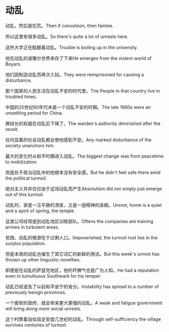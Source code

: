 # 动乱

<p><span class="chinese">动乱，然后是饥荒。</span><span class="english">Then if convulsion, then famine.</span></p>

<p><span class="chinese">所以这里有很多动乱。</span><span class="english">So there's quite a lot of unrests here.</span></p>

<p><span class="chinese">这所大学正在酝酿着动乱。</span><span class="english">Trouble is boiling up in the university.</span></p>

<p><span class="chinese">他在动乱的波雅尔世界幸存了下来</span><span class="english">He emerges from the violent world of Boyars.</span></p>

<p><span class="chinese">他们因制造动乱而再次入狱。</span><span class="english">They were reimprisoned for causing a disturbance.</span></p>

<p><span class="chinese">那个国家的人民生活在动乱不安的时代里。</span><span class="english">The People in that country live in troubled times.</span></p>

<p><span class="chinese">中国的20世纪80年代末是一个动乱不安的时期。</span><span class="english">The late 1980s were an unsettling period for China.</span></p>

<p><span class="chinese">典狱长的权威在动乱后下降了。</span><span class="english">The warden's authority diminished after the revolt.</span></p>

<p><span class="chinese">任何显着的社会动乱都会使他感到不安。</span><span class="english">Any marked disturbance of the society unanchors him.</span></p>

<p><span class="chinese">最大的变化时从和平时期进入动乱。</span><span class="english">The biggest change was from peacetime to mobilization.</span></p>

<p><span class="chinese">但是处于政治动乱中的他根本没有安全感。</span><span class="english">But he didn't feel safe there amid the political turmoil.</span></p>

<p><span class="chinese">绝对主义并非仅仅由于这场动乱而产生</span><span class="english">Absolutism did not simply just emerge out of this turmoil.</span></p>

<p><span class="chinese">动乱时，家是一汪平静的清泉，又是一座精神的圣殿。</span><span class="english">Unrest, home is a quiet and a spirit of spring, the temple.</span></p>

<p><span class="chinese">这类公司经常是到动乱地区训练部队。</span><span class="english">Oftens the companies are training armies in turbulent areas.</span></p>

<p><span class="chinese">贫困、动乱的根源在于过剩人口。</span><span class="english">Impoverished, the turmoil root lies in the surplus population.</span></p>

<p><span class="chinese">但是本周的动乱也催生了其它词汇的新鲜的用法。</span><span class="english">But this week's unrest has thrown up other linguistic novelties.</span></p>

<p><span class="chinese">即便是在动乱的萨瑟克地区，他的坏脾气也是广为人知。</span><span class="english">He had a reputation even in tumultuous Southwark for his temper.</span></p>

<p><span class="chinese">动乱已经波及了以前和平安宁的省分。</span><span class="english">Instability has spread to a number of previously benign provinces.</span></p>

<p><span class="chinese">一个疲软的政府，就会带来更大更强的动乱。</span><span class="english">A weak and fatigue government will bring along more social unrests.</span></p>

<p><span class="chinese">这个村靠着自给自足安度几世纪的动乱。</span><span class="english">Through self-sufficiency the village survives centuries of turmoil.</span></p>

